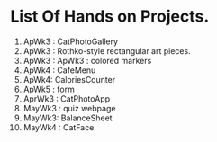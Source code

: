 <html>
  <body>
    <h1>List Of Hands on Projects.</h1>
    <ol>
      <li>ApWk3 : CatPhotoGallery</li>
      <li>ApWk3 : Rothko-style rectangular art pieces.</li>
      <li>ApWk3 : ApWk3 : colored markers</li>   
      <li>ApWk4 : CafeMenu</li>
      <li>ApWk4: CaloriesCounter</li>    
      <li>ApWk5 : form </li>
      <li>AprWk3 : CatPhotoApp </li>
      <li>MayWk3 : quiz webpage</li>    
      <li>MayWk3: BalanceSheet</li>  
      <li>MayWk4 : CatFace</li>
    </ol>
  </body>
</html>
